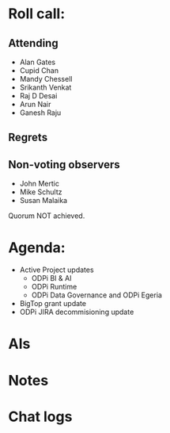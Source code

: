 # Roll call:

## Attending
* Alan Gates
* Cupid Chan
* Mandy Chessell
* Srikanth Venkat
* Raj D Desai
* Arun Nair
* Ganesh Raju

## Regrets

## Non-voting observers
* John Mertic
* Mike Schultz
* Susan Malaika

Quorum NOT achieved.

# Agenda:

* Active Project updates
  * ODPi BI & AI
  * ODPi Runtime
  * ODPi Data Governance and ODPi Egeria
* BigTop grant update
* ODPi JIRA decommisioning update

# AIs

# Notes

# Chat logs
